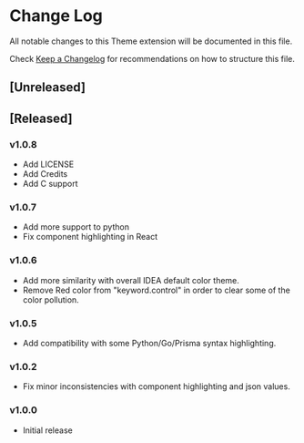 # Change Log

All notable changes to this Theme extension will be documented in this file.

Check [Keep a Changelog](http://keepachangelog.com/) for recommendations on how to structure this file.

## [Unreleased]

## [Released]

### v1.0.8
- Add LICENSE
- Add Credits
- Add C support

### v1.0.7
- Add more support to python
- Fix component highlighting in React

### v1.0.6
- Add more similarity with overall IDEA default color theme.
- Remove Red color from "keyword.control" in order to clear some of the color pollution.

### v1.0.5
- Add compatibility with some Python/Go/Prisma syntax highlighting.

### v1.0.2
- Fix minor inconsistencies with component highlighting and json values.

### v1.0.0
- Initial release